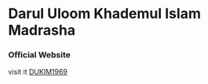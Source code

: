 # Darul Uloom Khademul Islam Madrasha
### Official Website
visit it [DUKIM1969](https://dukim1969.netlify.app/)
